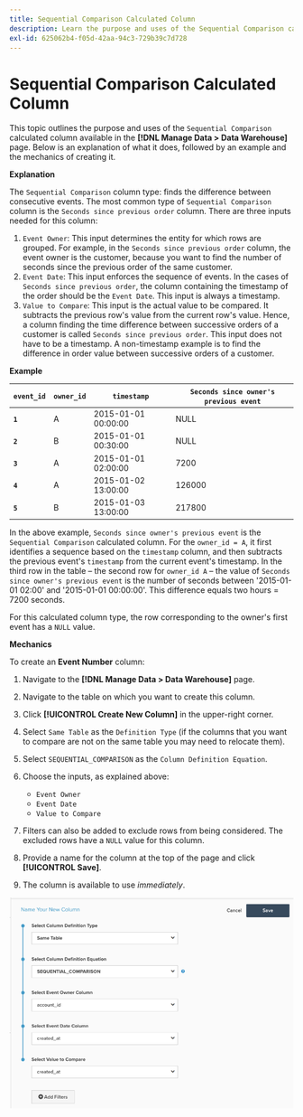 ```yaml
---
title: Sequential Comparison Calculated Column
description: Learn the purpose and uses of the Sequential Comparison calculated column.
exl-id: 625062b4-f05d-42aa-94c3-729b39c7d728
---
```

# Sequential Comparison Calculated Column

This topic outlines the purpose and uses of the `Sequential Comparison` calculated column available in the **[!DNL Manage Data > Data Warehouse]** page. Below is an explanation of what it does, followed by an example and the mechanics of creating it.

**Explanation**

The `Sequential Comparison` column type: finds the difference between consecutive events. The most common type of `Sequential Comparison` column is the `Seconds since previous order` column. There are three inputs needed for this column:

1. `Event Owner`: This input determines the entity for which rows are grouped. For example, in the `Seconds since previous order` column, the event owner is the customer, because you want to find the number of seconds since the previous order of the same customer.
1. `Event Date`: This input enforces the sequence of events. In the cases of `Seconds since previous order`, the column containing the timestamp of the order should be the `Event Date`. This input is always a timestamp.
1. `Value to Compare`: This input is the actual value to be compared. It subtracts the previous row's value from the current row's value. Hence, a column finding the time difference between successive orders of a customer is called `Seconds since previous order`. This input does not have to be a timestamp. A non-timestamp example is to find the difference in order value between successive orders of a customer.

**Example**

|**`event_id`**|**`owner_id`**|**`timestamp`**|**`Seconds since owner's previous event`**|
|--- |--- |--- |--- |
|**`1`**|A|2015-01-01 00:00:00|NULL|
|**`2`**|B|2015-01-01 00:30:00|NULL|
|**`3`**|A|2015-01-01 02:00:00|7200|
|**`4`**|A|2015-01-02 13:00:00|126000|
|**`5`**|B|2015-01-03 13:00:00|217800|

 In the above example, `Seconds since owner's previous event` is the `Sequential Comparison` calculated column. For the `owner_id = A`, it first identifies a sequence based on the `timestamp` column, and then subtracts the previous event's `timestamp` from the current event's timestamp. In the third row in the table – the second row for `owner_id A` – the value of `Seconds since owner's previous event` is the number of seconds between '2015-01-01 02:00' and '2015-01-01 00:00:00'. This difference equals two hours = 7200 seconds.

For this calculated column type, the row corresponding to the owner's first event has a `NULL` value.

**Mechanics**

To create an **Event Number** column:

1. Navigate to the **[!DNL Manage Data > Data Warehouse]** page.

1. Navigate to the table on which you want to create this column.

1. Click **[!UICONTROL Create New Column]** in the upper-right corner.

1. Select `Same Table` as the `Definition Type` (if the columns that you want to compare are not on the same table you may need to relocate them).

1. Select `SEQUENTIAL_COMPARISON` as the `Column Definition Equation`.

1. Choose the inputs, as explained above:
   - `Event Owner`
   - `Event Date`
   - `Value to Compare`

1. Filters can also be added to exclude rows from being considered. The excluded rows have a `NULL` value for this column.

1. Provide a name for the column at the top of the page and click **[!UICONTROL Save]**.

1. The column is available to use *immediately*.

![SEC](../../assets/SEC_new.png)
